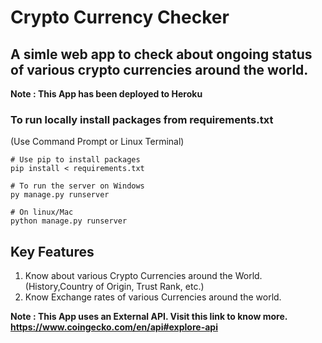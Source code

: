 # Crypto Currency Checker

## A simle web app to check about ongoing status of various crypto currencies around the world.

<strong>Note : This App has been deployed to Heroku</strong>

### To run locally install packages from requirements.txt
(Use Command Prompt or Linux Terminal)
~~~
# Use pip to install packages
pip install < requirements.txt

# To run the server on Windows
py manage.py runserver

# On linux/Mac
python manage.py runserver
~~~

## Key Features

1. Know about various Crypto Currencies around the World. (History,Country of Origin, Trust Rank, etc.)
2. Know Exchange rates of various Currencies around the world.

<strong>Note : This App uses an External API. Visit this link to know more. 
https://www.coingecko.com/en/api#explore-api